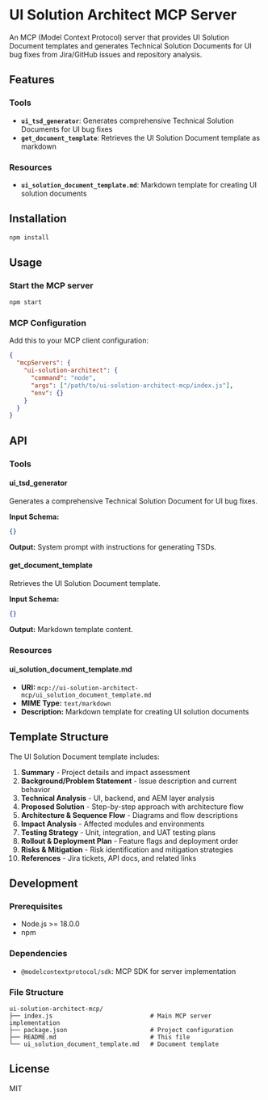 
# UI Solution Architect MCP Server

An MCP (Model Context Protocol) server that provides UI Solution Document templates and generates Technical Solution Documents for UI bug fixes from Jira/GitHub issues and repository analysis.

## Features

### Tools
- **`ui_tsd_generator`**: Generates comprehensive Technical Solution Documents for UI bug fixes
- **`get_document_template`**: Retrieves the UI Solution Document template as markdown

### Resources
- **`ui_solution_document_template.md`**: Markdown template for creating UI solution documents

## Installation

```bash
npm install
```

## Usage

### Start the MCP server

```bash
npm start
```

### MCP Configuration

Add this to your MCP client configuration:

```json
{
  "mcpServers": {
    "ui-solution-architect": {
      "command": "node",
      "args": ["/path/to/ui-solution-architect-mcp/index.js"],
      "env": {}
    }
  }
}
```

## API

### Tools

#### ui_tsd_generator
Generates a comprehensive Technical Solution Document for UI bug fixes.

**Input Schema:**
```json
{}
```

**Output:** System prompt with instructions for generating TSDs.

#### get_document_template
Retrieves the UI Solution Document template.

**Input Schema:**
```json
{}
```

**Output:** Markdown template content.

### Resources

#### ui_solution_document_template.md
- **URI:** `mcp://ui-solution-architect-mcp/ui_solution_document_template.md`
- **MIME Type:** `text/markdown`
- **Description:** Markdown template for creating UI solution documents

## Template Structure

The UI Solution Document template includes:

1. **Summary** - Project details and impact assessment
2. **Background/Problem Statement** - Issue description and current behavior
3. **Technical Analysis** - UI, backend, and AEM layer analysis
4. **Proposed Solution** - Step-by-step approach with architecture flow
5. **Architecture & Sequence Flow** - Diagrams and flow descriptions
6. **Impact Analysis** - Affected modules and environments
7. **Testing Strategy** - Unit, integration, and UAT testing plans
8. **Rollout & Deployment Plan** - Feature flags and deployment order
9. **Risks & Mitigation** - Risk identification and mitigation strategies
10. **References** - Jira tickets, API docs, and related links

## Development

### Prerequisites
- Node.js >= 18.0.0
- npm

### Dependencies
- `@modelcontextprotocol/sdk`: MCP SDK for server implementation

### File Structure
```
ui-solution-architect-mcp/
├── index.js                           # Main MCP server implementation
├── package.json                       # Project configuration
├── README.md                          # This file
└── ui_solution_document_template.md   # Document template
```

## License

MIT